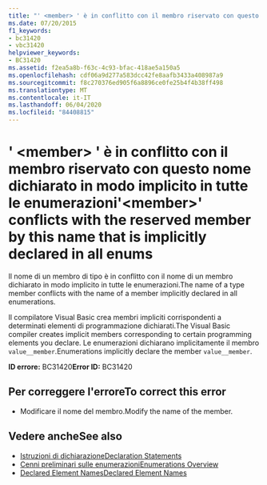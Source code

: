 ```yaml
---
title: "' <member> ' è in conflitto con il membro riservato con questo nome dichiarato in modo implicito in tutte le enumerazioni"
ms.date: 07/20/2015
f1_keywords:
- bc31420
- vbc31420
helpviewer_keywords:
- BC31420
ms.assetid: f2ea5a8b-f63c-4c93-bfac-418ae5a150a5
ms.openlocfilehash: cdf06a9d277a583dcc42fe8aafb3433a408987a9
ms.sourcegitcommit: f8c270376ed905f6a8896ce0fe25b4f4b38ff498
ms.translationtype: MT
ms.contentlocale: it-IT
ms.lasthandoff: 06/04/2020
ms.locfileid: "84408815"
---
```

# <a name="member-conflicts-with-the-reserved-member-by-this-name-that-is-implicitly-declared-in-all-enums"></a><span data-ttu-id="34567-102">' \<member> ' è in conflitto con il membro riservato con questo nome dichiarato in modo implicito in tutte le enumerazioni</span><span class="sxs-lookup"><span data-stu-id="34567-102">'\<member>' conflicts with the reserved member by this name that is implicitly declared in all enums</span></span>
<span data-ttu-id="34567-103">Il nome di un membro di tipo è in conflitto con il nome di un membro dichiarato in modo implicito in tutte le enumerazioni.</span><span class="sxs-lookup"><span data-stu-id="34567-103">The name of a type member conflicts with the name of a member implicitly declared in all enumerations.</span></span>  
  
 <span data-ttu-id="34567-104">Il compilatore Visual Basic crea membri impliciti corrispondenti a determinati elementi di programmazione dichiarati.</span><span class="sxs-lookup"><span data-stu-id="34567-104">The Visual Basic compiler creates implicit members corresponding to certain programming elements you declare.</span></span> <span data-ttu-id="34567-105">Le enumerazioni dichiarano implicitamente il membro `value__member`.</span><span class="sxs-lookup"><span data-stu-id="34567-105">Enumerations implicitly declare the member `value__member`.</span></span>  
  
 <span data-ttu-id="34567-106">**ID errore:** BC31420</span><span class="sxs-lookup"><span data-stu-id="34567-106">**Error ID:** BC31420</span></span>  
  
## <a name="to-correct-this-error"></a><span data-ttu-id="34567-107">Per correggere l'errore</span><span class="sxs-lookup"><span data-stu-id="34567-107">To correct this error</span></span>  
  
- <span data-ttu-id="34567-108">Modificare il nome del membro.</span><span class="sxs-lookup"><span data-stu-id="34567-108">Modify the name of the member.</span></span>  
  
## <a name="see-also"></a><span data-ttu-id="34567-109">Vedere anche</span><span class="sxs-lookup"><span data-stu-id="34567-109">See also</span></span>

- [<span data-ttu-id="34567-110">Istruzioni di dichiarazione</span><span class="sxs-lookup"><span data-stu-id="34567-110">Declaration Statements</span></span>](../programming-guide/language-features/statements.md#declaration-statements)
- [<span data-ttu-id="34567-111">Cenni preliminari sulle enumerazioni</span><span class="sxs-lookup"><span data-stu-id="34567-111">Enumerations Overview</span></span>](../programming-guide/language-features/constants-enums/enumerations-overview.md)
- [<span data-ttu-id="34567-112">Declared Element Names</span><span class="sxs-lookup"><span data-stu-id="34567-112">Declared Element Names</span></span>](../programming-guide/language-features/declared-elements/declared-element-names.md)
